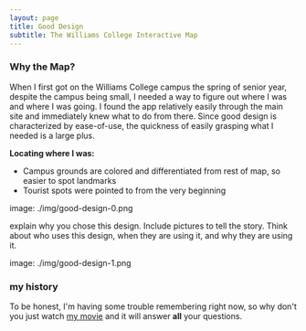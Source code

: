 ```yaml
---
layout: page
title: Good Design
subtitle: The Williams College Interactive Map
---
```


### Why the Map?
When I first got on the Williams College campus the spring of senior year, despite the campus being small, I needed a way to figure out where I was and where I was going. I found the app relatively easily through the main site and immediately knew what to do from there. Since good design is characterized by ease-of-use, the quickness of easily grasping what I needed is a large plus.

 **Locating where I was:**
  - Campus grounds are colored and differentiated from rest of map, so easier to spot landmarks
  - Tourist spots were pointed to from the very beginning

image: ./img/good-design-0.png

explain why you chose this design. Include pictures to tell the story. Think about who uses this design, when they are using it, and why they are using it.


image: ./img/good-design-1.png

### my history

To be honest, I'm having some trouble remembering right now, so why don't you just watch [my movie](http://en.wikipedia.org/wiki/The_Princess_Bride_%28film%29) and it will answer **all** your questions.
